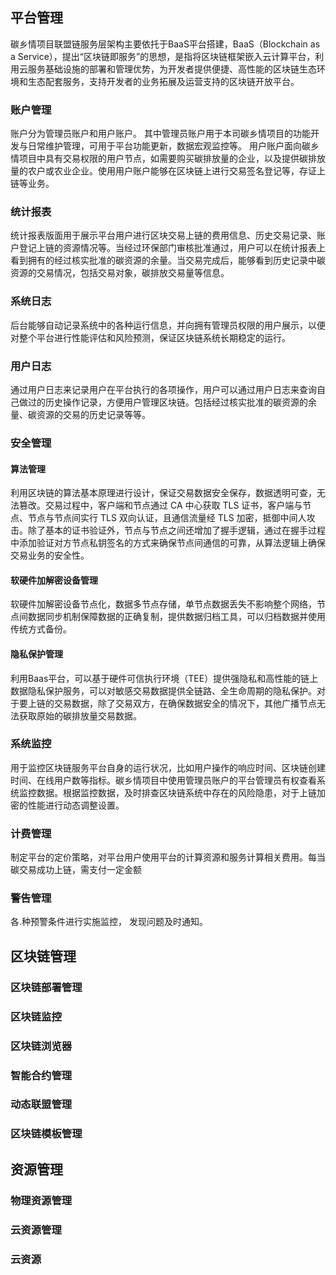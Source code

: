 ## 平台管理
碳乡情项目联盟链服务层架构主要依托于BaaS平台搭建，BaaS（Blockchain as a Service），提出“区块链即服务”的思想，是指将区块链框架嵌入云计算平台，利用云服务基础设施的部署和管理优势，为开发者提供便捷、高性能的区块链生态环境和生态配套服务，支持开发者的业务拓展及运营支持的区块链开放平台。
### 账户管理
账户分为管理员账户和用户账户。
其中管理员账户用于本司碳乡情项目的功能开发与日常维护管理，可用于平台功能更新，数据宏观监控等。
用户账户面向碳乡情项目中具有交易权限的用户节点，如需要购买碳排放量的企业，以及提供碳排放量的农户或农业企业。使用用户账户能够在区块链上进行交易签名登记等，存证上链等业务。
### 统计报表
统计报表版面用于展示平台用户进行区块交易上链的费用信息、历史交易记录、账户登记上链的资源情况等。当经过环保部门审核批准通过，用户可以在统计报表上看到拥有的经过核实批准的碳资源的余量。当交易完成后，能够看到历史记录中碳资源的交易情况，包括交易对象，碳排放交易量等信息。
### 系统日志
后台能够自动记录系统中的各种运行信息，并向拥有管理员权限的用户展示，以便对整个平台进行性能评估和风险预测，保证区块链系统长期稳定的运行。
### 用户日志
通过用户日志来记录用户在平台执行的各项操作，用户可以通过用户日志来查询自己做过的历史操作记录，方便用户管理区块链。包括经过核实批准的碳资源的余量、碳资源的交易的历史记录等等。
### 安全管理
#### 算法管理
利用区块链的算法基本原理进行设计，保证交易数据安全保存，数据透明可查，无法篡改。交易过程中，客户端和节点通过 CA 中心获取 TLS 证书，客户端与节点、节点与节点间实行 TLS 双向认证，且通信流量经 TLS 加密，抵御中间人攻击。除了基本的证书验证外，节点与节点之间还增加了握手逻辑，通过在握手过程中添加验证对方节点私钥签名的方式来确保节点间通信的可靠，从算法逻辑上确保交易业务的安全性。
#### 软硬件加解密设备管理
软硬件加解密设备节点化，数据多节点存储，单节点数据丢失不影响整个网络，节点间数据同步机制保障数据的正确复制，提供数据归档工具，可以归档数据并使用传统方式备份。
#### 隐私保护管理
利用Baas平台，可以基于硬件可信执行环境（TEE）提供强隐私和高性能的链上数据隐私保护服务，可以对敏感交易数据提供全链路、全生命周期的隐私保护。对于要上链的交易数据，除了交易双方，在确保数据安全的情况下，其他广播节点无法获取原始的碳排放量交易数据。
### 系统监控
用于监控区块链服务平台自身的运行状况，比如用户操作的响应时间、区块链创建时间、在线用户数等指标。碳乡情项目中使用管理员账户的平台管理员有权查看系统监控数据。根据监控数据，及时排查区块链系统中存在的风险隐患，对于上链加密的性能进行动态调整设置。
### 计费管理
制定平台的定价策略，对平台用户使用平台的计算资源和服务计算相关费用。每当碳交易成功上链，需支付一定金额
### 警告管理
各.种预警条件进行实施监控， 发现问题及时通知。
## 区块链管理

### 区块链部署管理

### 区块链监控

### 区块链浏览器

### 智能合约管理

### 动态联盟管理

### 区块链模板管理

## 资源管理

### 物理资源管理

### 云资源管理

### 云资源